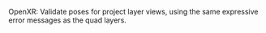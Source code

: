 OpenXR: Validate poses for project layer views, using the same expressive error
messages as the quad layers.

